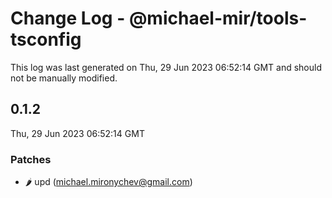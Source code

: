 # Change Log - @michael-mir/tools-tsconfig

This log was last generated on Thu, 29 Jun 2023 06:52:14 GMT and should not be manually modified.

<!-- Start content -->

## 0.1.2

Thu, 29 Jun 2023 06:52:14 GMT

### Patches

- :hot_pepper: upd (michael.mironychev@gmail.com)
